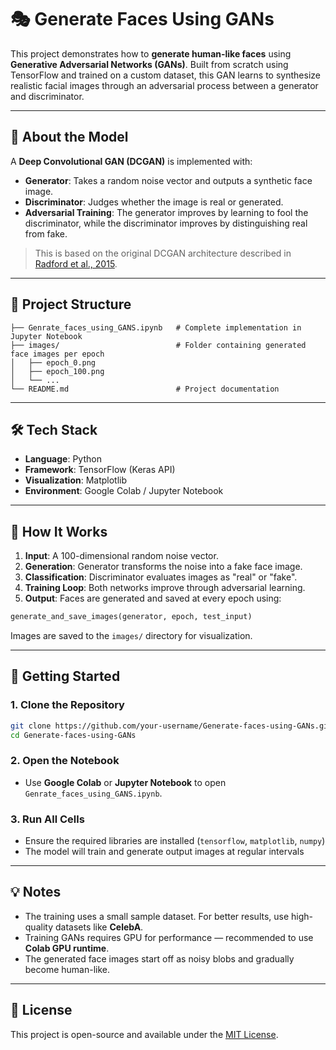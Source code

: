 # 🎭 Generate Faces Using GANs

This project demonstrates how to **generate human-like faces** using **Generative Adversarial Networks (GANs)**. Built from scratch using TensorFlow and trained on a custom dataset, this GAN learns to synthesize realistic facial images through an adversarial process between a generator and discriminator.

---

## 🧠 About the Model

A **Deep Convolutional GAN (DCGAN)** is implemented with:

* **Generator**: Takes a random noise vector and outputs a synthetic face image.
* **Discriminator**: Judges whether the image is real or generated.
* **Adversarial Training**: The generator improves by learning to fool the discriminator, while the discriminator improves by distinguishing real from fake.

> This is based on the original DCGAN architecture described in [Radford et al., 2015](https://arxiv.org/abs/1511.06434).

---

## 📂 Project Structure

```
├── Genrate_faces_using_GANS.ipynb   # Complete implementation in Jupyter Notebook
├── images/                          # Folder containing generated face images per epoch
│   ├── epoch_0.png
│   ├── epoch_100.png
│   └── ...
└── README.md                        # Project documentation
```

---

## 🛠️ Tech Stack

* **Language**: Python
* **Framework**: TensorFlow (Keras API)
* **Visualization**: Matplotlib
* **Environment**: Google Colab / Jupyter Notebook

---

## 🧪 How It Works

1. **Input**: A 100-dimensional random noise vector.
2. **Generation**: Generator transforms the noise into a fake face image.
3. **Classification**: Discriminator evaluates images as "real" or "fake".
4. **Training Loop**: Both networks improve through adversarial learning.
5. **Output**: Faces are generated and saved at every epoch using:

```python
generate_and_save_images(generator, epoch, test_input)
```

Images are saved to the `images/` directory for visualization.

---
## 🚀 Getting Started

### 1. Clone the Repository

```bash
git clone https://github.com/your-username/Generate-faces-using-GANs.git
cd Generate-faces-using-GANs
```

### 2. Open the Notebook

* Use **Google Colab** or **Jupyter Notebook** to open `Genrate_faces_using_GANS.ipynb`.

### 3. Run All Cells

* Ensure the required libraries are installed (`tensorflow`, `matplotlib`, `numpy`)
* The model will train and generate output images at regular intervals

---

## 💡 Notes

* The training uses a small sample dataset. For better results, use high-quality datasets like **CelebA**.
* Training GANs requires GPU for performance — recommended to use **Colab GPU runtime**.
* The generated face images start off as noisy blobs and gradually become human-like.

---

## 📄 License

This project is open-source and available under the [MIT License](LICENSE).

